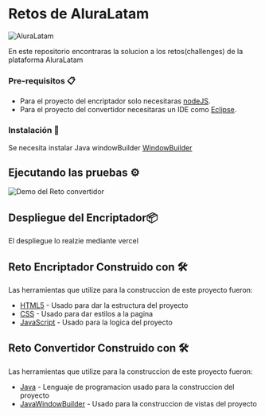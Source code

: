 # Retos de AluraLatam
![AluraLatam](https://avatars.githubusercontent.com/u/64977466?s=280&v=4)

En este repositorio encontraras la solucion a los retos(challenges) de la plataforma AluraLatam

### Pre-requisitos 📋

* Para el proyecto del encriptador solo necesitaras [nodeJS](https://nodejs.org/es/).
* Para el proyecto del convertidor necesitaras un IDE como [Eclipse](https://www.eclipse.org/downloads/).

### Instalación 🔧

Se necesita instalar Java windowBuilder [WindowBuilder](https://www.eclipse.org/windowbuilder/)


## Ejecutando las pruebas ⚙️

![Demo del Reto convertidor](https://trello.com/1/cards/640b24e2f5dc43834acb193d/attachments/640b24e3f5dc43834acb1b34/download/Dise%C3%B1o_sin_t%C3%ADtulo.gif)



## Despliegue del Encriptador📦

El despliegue lo realzie mediante vercel

## Reto Encriptador Construido con 🛠️

Las herramientas que utilize para la construccion de este proyecto fueron:

* [HTML5](https://htmlreference.io/) - Usado para dar la estructura del proyecto
* [CSS](https://cssreference.io/) - Usado para dar estilos a la pagina
* [JavaScript](https://developer.mozilla.org/en-US/docs/Web/JavaScript) - Usado para la logica del proyecto

## Reto Convertidor Construido con 🛠️

Las herramientas que utilize para la construccion de este proyecto fueron:

* [Java](https://docs.oracle.com/en/java/) - Lenguaje de programacion usado para la construccion del proyecto
* [JavaWindowBuilder](https://www.eclipse.org/windowbuilder/) - Usado para la construccion de vistas del proyecto


